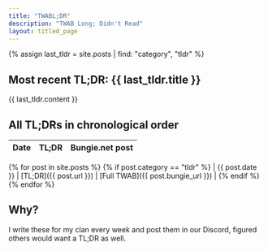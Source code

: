 ```yaml
---
title: "TWABL;DR"
description: "TWAB Long; Didn't Read"
layout: titled_page
---
```


{% assign last_tldr = site.posts | find: "category", "tldr" %}

## Most recent TL;DR: {{ last_tldr.title }}

{{ last_tldr.content }}


## All TL;DRs in chronological order

| Date | TL;DR | Bungie.net post |
| ---- | ----- | --------------- |
{% for post in site.posts %}
    {% if post.category == "tldr" %}
        | {{ post.date }} | [TL;DR]({{ post.url }}) | [Full TWAB]({{ post.bungie_url }}) |
    {% endif %}
{% endfor %}

## Why?

I write these for my clan every week and post them in our Discord, figured others would want a TL;DR as well.
